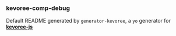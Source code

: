 ### kevoree-comp-debug

Default README generated by `generator-kevoree`, a `yo` generator for [__kevoree-js__](https://github.com/kevoree/kevoree-js)